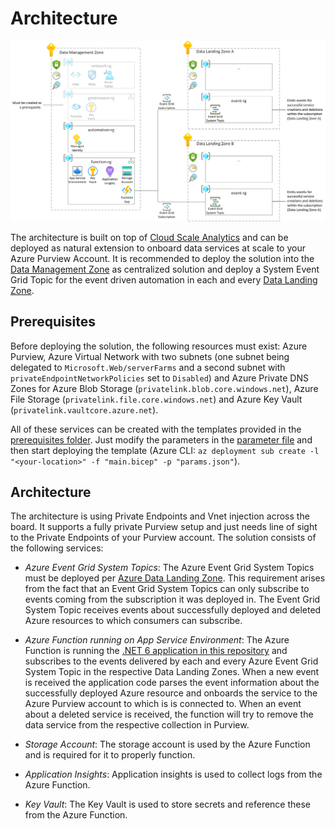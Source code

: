 # Architecture

![Purview Automation Architecture](./images/Architecture.png)

The architecture is built on top of [Cloud Scale Analytics](https://github.com/Azure/data-management-zone) and can be deployed as natural extension to onboard data services at scale to your Azure Purview Account. It is recommended to deploy the solution into the [Data Management Zone](https://github.com/Azure/data-management-zone) as centralized solution and deploy a System Event Grid Topic for the event driven automation in each and every [Data Landing Zone](https://github.com/Azure/data-landing-zone).

## Prerequisites

Before deploying the solution, the following resources must exist: Azure Purview, Azure Virtual Network with two subnets (one subnet being delegated to `Microsoft.Web/serverFarms` and a second subnet with `privateEndpointNetworkPolicies` set to `Disabled`) and Azure Private DNS Zones for Azure Blob Storage (`privatelink.blob.core.windows.net`), Azure File Storage (`privatelink.file.core.windows.net`) and Azure Key Vault (`privatelink.vaultcore.azure.net`).

All of these services can be created with the templates provided in the [prerequisites folder](/docs/reference/prerequisites/). Just modify the parameters in the [parameter file](/docs/reference/prerequisites/params.json) and then start deploying the template (Azure CLI: `az deployment sub create -l "<your-location>" -f "main.bicep" -p "params.json"`).

## Architecture

The architecture is using Private Endpoints and Vnet injection across the board. It supports a fully private Purview setup and just needs line of sight to the Private Endpoints of your Purview account. The solution consists of the following services:

* *Azure Event Grid System Topics*: The Azure Event Grid System Topics must be deployed per [Azure Data Landing Zone](https://github.com/Azure/data-landing-zone). This requirement arises from the fact that an Event Grid System Topics can only subscribe to events coming from the subscription it was deployed in. The Event Grid System Topic receives events about successfully deployed and deleted Azure resources to which consumers can subscribe.

* *Azure Function running on App Service Environment*: The Azure Function is running the [.NET 6 application in this repository](/code/PurviewAutomation/) and subscribes to the events delivered by each and every Azure Event Grid System Topic in the respective Data Landing Zones. When a new event is received the application code parses the event information about the successfully deployed Azure resource and onboards the service to the Azure Purview account to which is is connected to. When an event about a deleted service is received, the function will try to remove the data service from the respective collection in Purview.

* *Storage Account*: The storage account is used by the Azure Function and is required for it to properly function.

* *Application Insights*: Application insights is used to collect logs from the Azure Function.

* *Key Vault*: The Key Vault is used to store secrets and reference these from the Azure Function.

